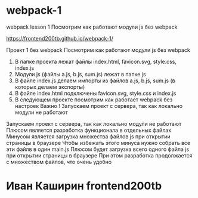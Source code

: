 # webpack-1
webpack lesson 1 Посмотрим как работают модули js без webpack

https://frontend200tb.github.io/webpack-1/

Проект 1
без webpack
Посмотрим как работают модули js без webpack

1. В папке проекта лежат файлы index.html, favicon.svg, style.css, index.js
2. Модули js (файлы a.js, b.js, sum.js) лежат в папке js
3. В файле index.js делаем импорты из файлов a.js, b.js, sum.js (в которых делаем экспорты)
4. В файле index.html подключены favicon.svg, style.css и index.js
5. В следующем проекте посмотрим как работает webpack без настроек
Важно ! Запускаем проект с сервера, так как локально модули не работают

Запускаем проект с сервера, так как локально модули не работают
Плюсом является разработка функционала в отдельных файлах
Минусом является загрузка множества файлов js при открытии страницы в браузере
Чтобы избежать этого минуса нужно собрать все эти файлв в один main.js
Плюсом будет загрузка всего одного файла js при открытии страницы в браузере
При этом разработка продолжается с множеством файлов, что очень удобно

# Иван Каширин frontend200tb
